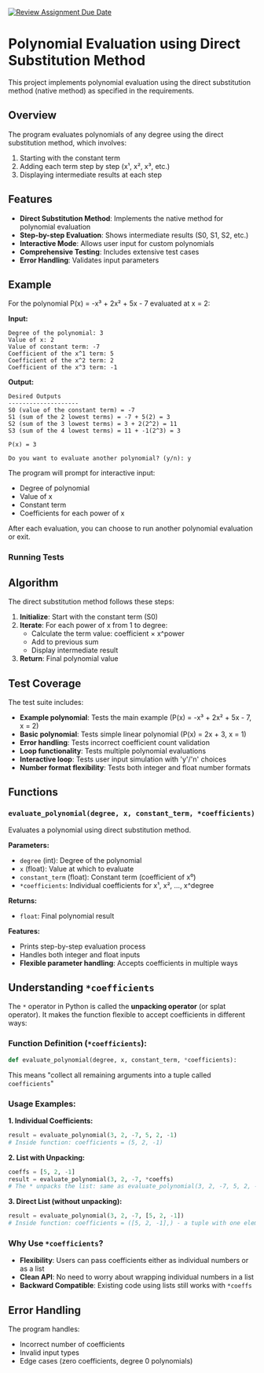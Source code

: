 [![Review Assignment Due Date](https://classroom.github.com/assets/deadline-readme-button-22041afd0340ce965d47ae6ef1cefeee28c7c493a6346c4f15d667ab976d596c.svg)](https://classroom.github.com/a/4uYpAFzG)
# Polynomial Evaluation using Direct Substitution Method

This project implements polynomial evaluation using the direct substitution method (native method) as specified in the requirements.

## Overview

The program evaluates polynomials of any degree using the direct substitution method, which involves:
1. Starting with the constant term
2. Adding each term step by step (x¹, x², x³, etc.)
3. Displaying intermediate results at each step

## Features

- **Direct Substitution Method**: Implements the native method for polynomial evaluation
- **Step-by-step Evaluation**: Shows intermediate results (S0, S1, S2, etc.)
- **Interactive Mode**: Allows user input for custom polynomials
- **Comprehensive Testing**: Includes extensive test cases
- **Error Handling**: Validates input parameters

## Example

For the polynomial P(x) = -x³ + 2x² + 5x - 7 evaluated at x = 2:

**Input:**
```
Degree of the polynomial: 3
Value of x: 2
Value of constant term: -7
Coefficient of the x^1 term: 5
Coefficient of the x^2 term: 2
Coefficient of the x^3 term: -1
```

**Output:**
```
Desired Outputs
--------------------
S0 (value of the constant term) = -7
S1 (sum of the 2 lowest terms) = -7 + 5(2) = 3
S2 (sum of the 3 lowest terms) = 3 + 2(2^2) = 11
S3 (sum of the 4 lowest terms) = 11 + -1(2^3) = 3

P(x) = 3

Do you want to evaluate another polynomial? (y/n): y
```


The program will prompt for interactive input:
- Degree of polynomial
- Value of x
- Constant term
- Coefficients for each power of x

After each evaluation, you can choose to run another polynomial evaluation or exit.

### Running Tests


## Algorithm

The direct substitution method follows these steps:

1. **Initialize**: Start with the constant term (S0)
2. **Iterate**: For each power of x from 1 to degree:
   - Calculate the term value: coefficient × x^power
   - Add to previous sum
   - Display intermediate result
3. **Return**: Final polynomial value

## Test Coverage

The test suite includes:
- **Example polynomial**: Tests the main example (P(x) = -x³ + 2x² + 5x - 7, x = 2)
- **Basic polynomial**: Tests simple linear polynomial (P(x) = 2x + 3, x = 1)
- **Error handling**: Tests incorrect coefficient count validation
- **Loop functionality**: Tests multiple polynomial evaluations
- **Interactive loop**: Tests user input simulation with 'y'/'n' choices
- **Number format flexibility**: Tests both integer and float number formats


## Functions

### `evaluate_polynomial(degree, x, constant_term, *coefficients)`

Evaluates a polynomial using direct substitution method.

**Parameters:**
- `degree` (int): Degree of the polynomial
- `x` (float): Value at which to evaluate
- `constant_term` (float): Constant term (coefficient of x⁰)
- `*coefficients`: Individual coefficients for x¹, x², ..., x^degree

**Returns:**
- `float`: Final polynomial result

**Features:**
- Prints step-by-step evaluation process
- Handles both integer and float inputs
- **Flexible parameter handling**: Accepts coefficients in multiple ways

## Understanding `*coefficients`

The `*` operator in Python is called the **unpacking operator** (or splat operator). It makes the function flexible to accept coefficients in different ways:

### **Function Definition (`*coefficients`):**
```python
def evaluate_polynomial(degree, x, constant_term, *coefficients):
```
This means "collect all remaining arguments into a tuple called `coefficients`"

### **Usage Examples:**

**1. Individual Coefficients:**
```python
result = evaluate_polynomial(3, 2, -7, 5, 2, -1)
# Inside function: coefficients = (5, 2, -1)
```

**2. List with Unpacking:**
```python
coeffs = [5, 2, -1]
result = evaluate_polynomial(3, 2, -7, *coeffs)
# The * unpacks the list: same as evaluate_polynomial(3, 2, -7, 5, 2, -1)
```

**3. Direct List (without unpacking):**
```python
result = evaluate_polynomial(3, 2, -7, [5, 2, -1])
# Inside function: coefficients = ([5, 2, -1],) - a tuple with one element (the list)
```

### **Why Use `*coefficients`?**

- **Flexibility**: Users can pass coefficients either as individual numbers or as a list
- **Clean API**: No need to worry about wrapping individual numbers in a list
- **Backward Compatible**: Existing code using lists still works with `*coeffs`

## Error Handling

The program handles:
- Incorrect number of coefficients
- Invalid input types
- Edge cases (zero coefficients, degree 0 polynomials)

